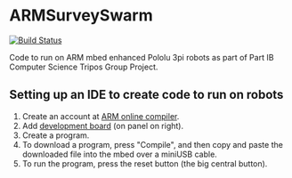 # ARMSurveySwarm

[![Build Status](https://travis-ci.org/dyth/ARMSurveySwarm.svg?branch=master)](https://travis-ci.org/dyth/ARMSurveySwarm)

Code to run on ARM mbed enhanced Pololu 3pi robots as part of Part IB Computer Science Tripos Group Project.

## Setting up an IDE to create code to run on robots
1. Create an account at [ARM online compiler](https://developer.mbed.org/compiler).
2. Add [development board](https://developer.mbed.org/platforms/mbed-LPC1768/) (on panel on right).
3. Create a program.
4. To download a program, press "Compile", and then copy and paste the downloaded file into the mbed over a miniUSB cable.
5. To run the program, press the reset button (the big central button).
